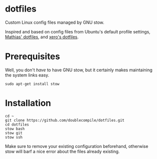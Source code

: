 # dotfiles
Custom Linux config files managed by GNU stow.

Inspired and based on config files from Ubuntu's default profile settings, [Mathias' dotfiles](https://github.com/mathiasbynens/dotfiles), and [xero's dotfiles](https://github.com/xero/dotfiles).

# Prerequisites

Well, you don't *have* to have GNU stow, but it certainly makes maintaining the system links easy.

```shell
sudo apt-get install stow
```

# Installation

```shell
cd ~
git clone https://github.com/doublecompile/dotfiles.git
cd dotfiles
stow bash
stow git
stow ssh
```

Make sure to remove your existing configuration beforehand, otherwise stow will barf a nice error about the files already existing.
